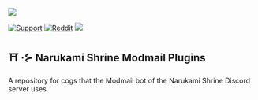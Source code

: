 <img
  src="https://cdn.discordapp.com/attachments/851864860081913907/851869615746973746/unknown.png"
/>

<a href="https://discord.gg/6RFKM446cA">
  <img
    src="https://img.shields.io/discord/799069920402341889?color=%237289da&label=.gg%2Fyae&logo=discord&style=for-the-badge"
    alt="Support"
/></a>

<a href="https://www.reddit.com/r/YaeSakura/">
  <img
    src="https://img.shields.io/reddit/subreddit-subscribers/yaesakura?color=%23dd9bb0&label=r%2FYaeSakura&logo=reddit&logoColor=%23dd9bb0&style=for-the-badge"
    alt="Reddit"
/></a>

<a href="https://github.com/ambv/black">
  <img
    src="https://img.shields.io/badge/Code%20Style-Black-black?style=for-the-badge"
/></a>

## :shinto_shrine: ⋅⊱ Narukami Shrine Modmail Plugins
<p>
  A repository for cogs that the Modmail bot of the Narukami Shrine Discord
  server uses.
</p>
